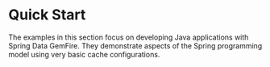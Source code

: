 Quick Start
===========
The examples in this section focus on developing Java applications with Spring Data GemFire.
They demonstrate aspects of the Spring programming model using very basic cache configurations.

